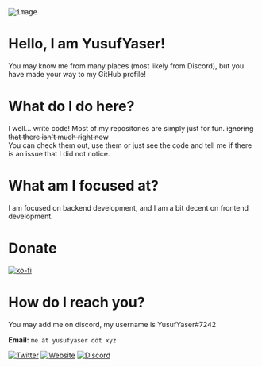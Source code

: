 <kbd>![image](https://user-images.githubusercontent.com/69477938/169495078-f626f56c-7898-4b95-97cc-4c713cbab140.png)</kbd>

# Hello, I am YusufYaser!

You may know me from many places (most likely from Discord), but you have made your way to my GitHub profile!

# What do I do here?

I well... write code! Most of my repositories are simply just for fun. ~~ignoring that there isn't much right now~~\
You can check them out, use them or just see the code and tell me if there is an issue that I did not notice.

# What am I focused at?

I am focused on backend development, and I am a bit decent on frontend development.

# Donate

[![ko-fi](https://ko-fi.com/img/githubbutton_sm.svg)](https://ko-fi.com/B0B17T6LA)

# How do I reach you?

You may add me on discord, my username is YusufYaser#7242

**Email:** `me àt yusufyaser dôt xyz`

[![Twitter](https://img.shields.io/twitter/url/https/twitter.com/RealYusufYaser.svg?style=social&label=Follow%20%40RealYusufYaser)](https://twitter.com/RealYusufYaser)
[![Website](https://img.shields.io/badge/Website-yusufyaser.xyz-red)](https://yusufyaser.xyz)
[![Discord](https://img.shields.io/badge/Discord-YusufYaser%237242-blue)](https://discord.com/channels/@me)
